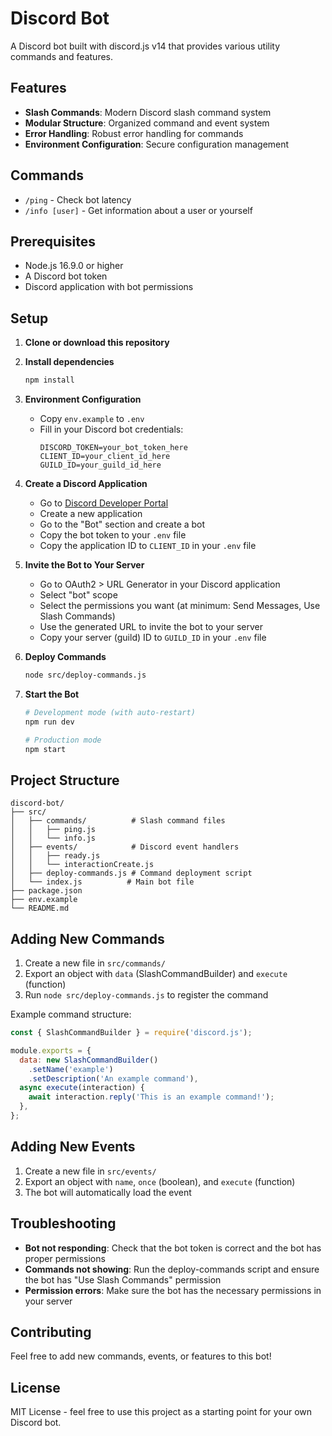 # Discord Bot

A Discord bot built with discord.js v14 that provides various utility commands and features.

## Features

- **Slash Commands**: Modern Discord slash command system
- **Modular Structure**: Organized command and event system
- **Error Handling**: Robust error handling for commands
- **Environment Configuration**: Secure configuration management

## Commands

- `/ping` - Check bot latency
- `/info [user]` - Get information about a user or yourself

## Prerequisites

- Node.js 16.9.0 or higher
- A Discord bot token
- Discord application with bot permissions

## Setup

1. **Clone or download this repository**

2. **Install dependencies**
   ```bash
   npm install
   ```

3. **Environment Configuration**
   - Copy `env.example` to `.env`
   - Fill in your Discord bot credentials:
     ```
     DISCORD_TOKEN=your_bot_token_here
     CLIENT_ID=your_client_id_here
     GUILD_ID=your_guild_id_here
     ```

4. **Create a Discord Application**
   - Go to [Discord Developer Portal](https://discord.com/developers/applications)
   - Create a new application
   - Go to the "Bot" section and create a bot
   - Copy the bot token to your `.env` file
   - Copy the application ID to `CLIENT_ID` in your `.env` file

5. **Invite the Bot to Your Server**
   - Go to OAuth2 > URL Generator in your Discord application
   - Select "bot" scope
   - Select the permissions you want (at minimum: Send Messages, Use Slash Commands)
   - Use the generated URL to invite the bot to your server
   - Copy your server (guild) ID to `GUILD_ID` in your `.env` file

6. **Deploy Commands**
   ```bash
   node src/deploy-commands.js
   ```

7. **Start the Bot**
   ```bash
   # Development mode (with auto-restart)
   npm run dev
   
   # Production mode
   npm start
   ```

## Project Structure

```
discord-bot/
├── src/
│   ├── commands/          # Slash command files
│   │   ├── ping.js
│   │   └── info.js
│   ├── events/            # Discord event handlers
│   │   ├── ready.js
│   │   └── interactionCreate.js
│   ├── deploy-commands.js # Command deployment script
│   └── index.js          # Main bot file
├── package.json
├── env.example
└── README.md
```

## Adding New Commands

1. Create a new file in `src/commands/`
2. Export an object with `data` (SlashCommandBuilder) and `execute` (function)
3. Run `node src/deploy-commands.js` to register the command

Example command structure:
```javascript
const { SlashCommandBuilder } = require('discord.js');

module.exports = {
  data: new SlashCommandBuilder()
    .setName('example')
    .setDescription('An example command'),
  async execute(interaction) {
    await interaction.reply('This is an example command!');
  },
};
```

## Adding New Events

1. Create a new file in `src/events/`
2. Export an object with `name`, `once` (boolean), and `execute` (function)
3. The bot will automatically load the event

## Troubleshooting

- **Bot not responding**: Check that the bot token is correct and the bot has proper permissions
- **Commands not showing**: Run the deploy-commands script and ensure the bot has "Use Slash Commands" permission
- **Permission errors**: Make sure the bot has the necessary permissions in your server

## Contributing

Feel free to add new commands, events, or features to this bot!

## License

MIT License - feel free to use this project as a starting point for your own Discord bot. 